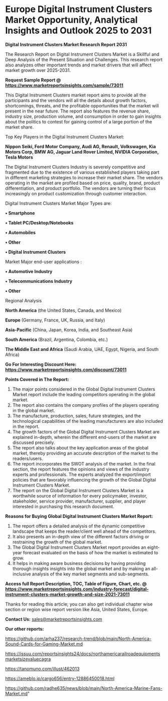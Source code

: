 # Europe Digital Instrument Clusters Market Opportunity, Analytical Insights and Outlook 2025 to 2031

<strong>Digital Instrument Clusters Market Research Report 2031</strong>

The Research Report on Digital Instrument Clusters Market is a Skillful and Deep Analysis of the Present Situation and Challenges. This research report also analyzes other important trends and market drivers that will affect market growth over 2025-2031.

<strong>Request Sample Report @ <a href=https://www.marketreportsinsights.com/sample/73011>https://www.marketreportsinsights.com/sample/73011</a></strong>

This Digital Instrument Clusters market report aims to provide all the participants and the vendors will all the details about growth factors, shortcomings, threats, and the profitable opportunities that the market will present in the near future. The report also features the revenue share, industry size, production volume, and consumption in order to gain insights about the politics to contest for gaining control of a large portion of the market share.

Top Key Players in the Digital Instrument Clusters Market:

<strong>Nippon Seiki, Ford Motor Company, Audi AG, Renault, Volkswagen, Kia Motors Corp, BMW AG, Jaguar Land Rover Limited, NVIDIA Corporation, Tesla Motors</strong>

The Digital Instrument Clusters Industry is severely competitive and fragmented due to the existence of various established players taking part in different marketing strategies to increase their market share. The vendors operating in the market are profiled based on price, quality, brand, product differentiation, and product portfolio. The vendors are turning their focus increasingly on product customization through customer interaction.

Digital Instrument Clusters Market Major Types are:

<strong>• Smartphone

• Tablet PC/Desktop/Notebooks

• Automobiles

• Other

• Digital Instrument Clusters</strong>

Market Major end-user applications :

<strong>• Automotive Industry

• Telecommunications Industry

• Other</strong>

Regional Analysis

</u><strong><b>North America</b></strong> (the United States, Canada, and Mexico)

<strong><b>Europe </b></strong>(Germany, France, UK, Russia, and Italy)

<strong><b>Asia-Pacific</b></strong> (China, Japan, Korea, India, and Southeast Asia)

<strong><b>South America</b></strong> (Brazil, Argentina, Colombia, etc.)

<strong><b>The Middle East and Africa</b></strong> (Saudi Arabia, UAE, Egypt, Nigeria, and South Africa)

<strong>Go For Interesting Discount Here: <a href=https://www.marketreportsinsights.com/discount/73011>https://www.marketreportsinsights.com/discount/73011</a></strong>

<strong>Points Covered in The Report:</strong>
<ol>
  <li>The major points considered in the Global Digital Instrument Clusters Market report include the leading competitors operating in the global market.</li>
  <li>The report also contains the company profiles of the players operating in the global market.</li>
  <li>The manufacture, production, sales, future strategies, and the technological capabilities of the leading manufacturers are also included in the report.</li>
  <li>The growth factors of the Global Digital Instrument Clusters Market are explained in-depth, wherein the different end-users of the market are discussed precisely.</li>
  <li>The report also talks about the key application areas of the global market, thereby providing an accurate description of the market to the readers/users.</li>
  <li>The report incorporates the SWOT analysis of the market. In the final section, the report features the opinions and views of the industry experts and professionals. The experts analyzed the export/import policies that are favorably influencing the growth of the Global Digital Instrument Clusters Market.</li>
  <li>The report on the Global Digital Instrument Clusters Market is a worthwhile source of information for every policymaker, investor, stakeholder, service provider, manufacturer, supplier, and player interested in purchasing this research document.</li>
</ol>
<strong>Reasons for Buying Global Digital Instrument Clusters Market Report:</strong>

<ol>
  <li>The report offers a detailed analysis of the dynamic competitive landscape that keeps the reader/client well ahead of the competitors.</li>
  <li>It also presents an in-depth view of the different factors driving or restraining the growth of the global market.</li>
  <li>The Global Digital Instrument Clusters Market report provides an eight-year forecast evaluated on the basis of how the market is estimated to grow.</li>
  <li>It helps in making aware business decisions by having providing thorough insights insights into the global market and by making an all-inclusive analysis of the key market segments and sub-segments.</li>
</ol>
<strong>Access full Report Description, TOC, Table of Figure, Chart, etc. @ <a href=https://www.marketreportsinsights.com/industry-forecast/digital-instrument-clusters-market-growth-and-size-2021-73011>https://www.marketreportsinsights.com/industry-forecast/digital-instrument-clusters-market-growth-and-size-2021-73011</a></strong>


Thanks for reading this article; you can also get individual chapter wise section or region wise report version like Asia, United States, Europe.

<strong>Contact Us:</strong>
sales@marketreportsinsights.com

<strong>Our other reports:</strong>

<a href=https://github.com/arha237/research-trend/blob/main/North-America-Sound-Cards-for-Gaming-Market.md>https://github.com/arha237/research-trend/blob/main/North-America-Sound-Cards-for-Gaming-Market.md</a>

<a href=https://issuu.com/reportsinsights24/docs/northamericarailroadequipmentsmarketsizevaluecagra>https://issuu.com/reportsinsights24/docs/northamericarailroadequipmentsmarketsizevaluecagra</a>

<a href=https://tanomuno.com/illust/462013>https://tanomuno.com/illust/462013</a>

<a href=https://ameblo.jp/cargo656/entry-12886450018.html>https://ameblo.jp/cargo656/entry-12886450018.html</a>

<a href=https://github.com/radhe635/news/blob/main/North-America-Marine-Fans-Market.md>https://github.com/radhe635/news/blob/main/North-America-Marine-Fans-Market.md</a>"
